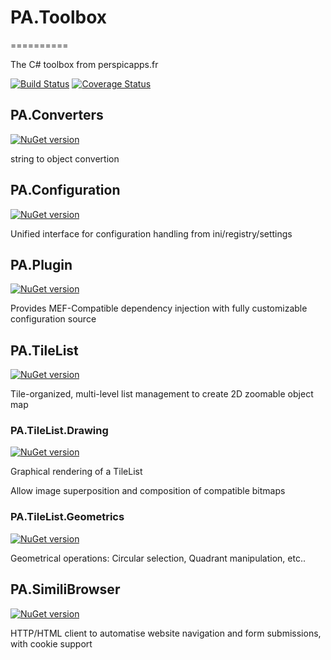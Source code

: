 # PA.Toolbox
==========

The C# toolbox from perspicapps.fr

[![Build Status](https://ci.appveyor.com/api/projects/status/ks2mq5rxmr66m0ap?svg=true)](https://ci.appveyor.com/project/perspicapps/pa-toolbox) [![Coverage Status](https://coveralls.io/repos/tomgrv/pa.toolbox/badge.svg)](https://coveralls.io/r/tomgrv/pa.toolbox)

## PA.Converters

[![NuGet version](https://badge.fury.io/nu/PA.Converters.svg)](http://www.nuget.org/packages/PA.Converters)

string to object convertion

## PA.Configuration

[![NuGet version](https://badge.fury.io/nu/PA.Configuration.svg)](http://www.nuget.org/packages/PA.Configuration)

Unified interface for configuration handling from ini/registry/settings

## PA.Plugin

[![NuGet version](https://badge.fury.io/nu/PA.Plugin.svg)](http://www.nuget.org/packages/PA.Plugin)

Provides MEF-Compatible dependency injection with fully customizable configuration source 

## PA.TileList

[![NuGet version](https://badge.fury.io/nu/PA.TileList.svg)](http://www.nuget.org/packages/PA.TileList)

Tile-organized, multi-level list management to create 2D zoomable object map

### PA.TileList.Drawing

[![NuGet version](https://badge.fury.io/nu/PA.TileList.Drawing.svg)](http://www.nuget.org/packages/PA.TileList.Drawing)

Graphical rendering of a TileList

Allow image superposition and composition of compatible bitmaps

### PA.TileList.Geometrics

[![NuGet version](https://badge.fury.io/nu/PA.TileList.Geometrics.svg)](http://www.nuget.org/packages/PA.TileList.Geometrics)

Geometrical operations: Circular selection, Quadrant manipulation, etc..

## PA.SimiliBrowser

[![NuGet version](https://badge.fury.io/nu/PA.SimiliBrowser.svg)](http://www.nuget.org/packages/PA.SimiliBrowser)

HTTP/HTML client to automatise website navigation and form submissions, with cookie support
